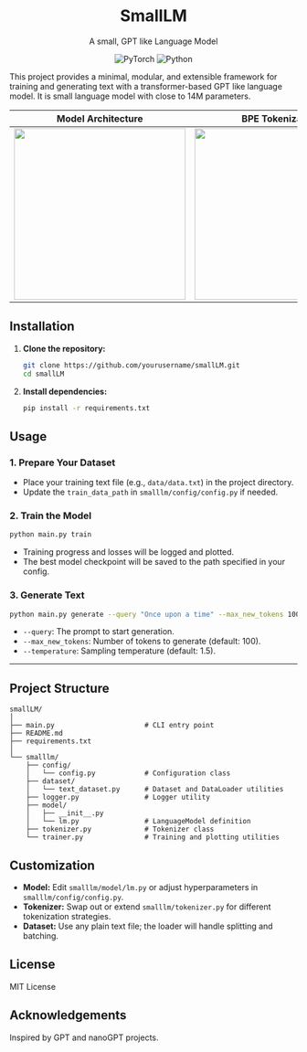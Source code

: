 <div align="center">
<h1>SmallLM</h1>
<p>A small, GPT like Language Model</p>

![PyTorch](https://img.shields.io/badge/PyTorch-%23EE4C2C.svg?style=flat&logo=PyTorch&logoColor=white) ![Python](https://img.shields.io/badge/Python-blue.svg?style=flat&logo=python&logoColor=white)

</div>

This project provides a minimal, modular, and extensible framework for training and generating text with a transformer-based GPT like language model. It is small language model with close to 14M parameters.

<div align="center">
<table>
  <thead>
    <tr>
      <th>Model Architecture</th>
      <th>BPE Tokenization</th>
    </tr>
  </thead>
  <tbody>
    <tr>
      <td><img src="https://github.com/user-attachments/assets/271fe3e1-07cb-4cbd-a3ea-1f3d32d7d2d3" width="300" /></td>
      <td><img src="https://github.com/user-attachments/assets/dbcad90f-0d78-4407-a48d-4973027fb9b2" width="300" /></td>
    </tr>
  </tbody>
</table>
</div>

## Installation

1. **Clone the repository:**

   ```sh
   git clone https://github.com/yourusername/smallLM.git
   cd smallLM
   ```

2. **Install dependencies:**
   ```sh
   pip install -r requirements.txt
   ```

## Usage

### 1. Prepare Your Dataset

- Place your training text file (e.g., `data/data.txt`) in the project directory.
- Update the `train_data_path` in `smalllm/config/config.py` if needed.

### 2. Train the Model

```sh
python main.py train
```

- Training progress and losses will be logged and plotted.
- The best model checkpoint will be saved to the path specified in your config.

### 3. Generate Text

```sh
python main.py generate --query "Once upon a time" --max_new_tokens 100 --temperature 1.2
```

- `--query`: The prompt to start generation.
- `--max_new_tokens`: Number of tokens to generate (default: 100).
- `--temperature`: Sampling temperature (default: 1.5).

---

## Project Structure

```
smallLM/
│
├── main.py                      # CLI entry point
├── README.md
├── requirements.txt
│
└── smalllm/
    ├── config/
    │   └── config.py            # Configuration class
    ├── dataset/
    │   └── text_dataset.py      # Dataset and DataLoader utilities
    ├── logger.py                # Logger utility
    ├── model/
    │   ├── __init__.py
    │   └── lm.py                # LanguageModel definition
    ├── tokenizer.py             # Tokenizer class
    └── trainer.py               # Training and plotting utilities
```

## Customization

- **Model:** Edit `smalllm/model/lm.py` or adjust hyperparameters in `smalllm/config/config.py`.
- **Tokenizer:** Swap out or extend `smalllm/tokenizer.py` for different tokenization strategies.
- **Dataset:** Use any plain text file; the loader will handle splitting and batching.


## License

MIT License

## Acknowledgements

Inspired by GPT and nanoGPT projects.
